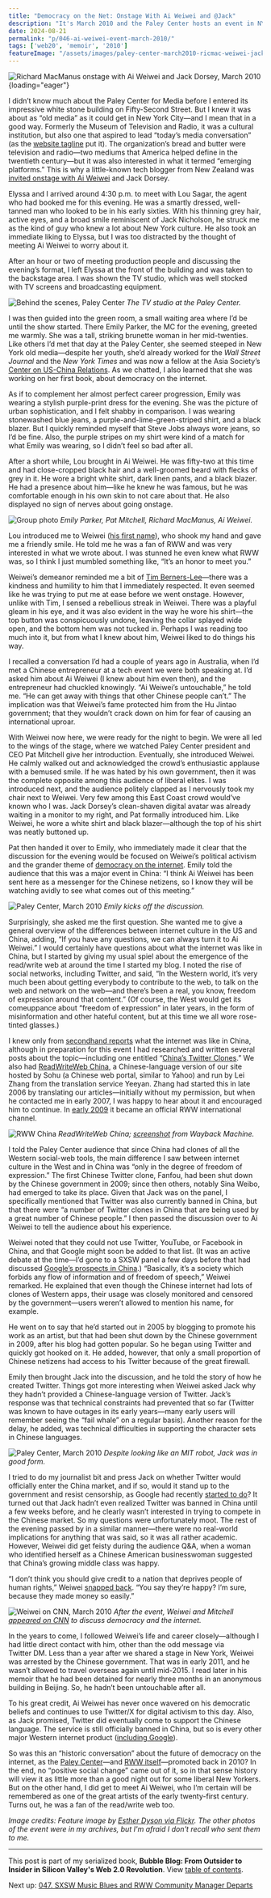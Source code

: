 ```yaml
---
title: "Democracy on the Net: Onstage With Ai Weiwei and @Jack"
description: "It's March 2010 and the Paley Center hosts an event in NYC starring Chinese artist and activist Ai Weiwei, Twitter CEO Jack Dorsey, and your humble RWW editor. We're discussing the future of democracy."
date: 2024-08-21
permalink: "p/046-ai-weiwei-event-march-2010/"
tags: ['web20', 'memoir', '2010']
featureImage: "/assets/images/paley-center-march2010-ricmac-weiwei-jack.jpg"
---
```


![Richard MacManus onstage with Ai Weiwei and Jack Dorsey, March 2010](/assets/images/paley-center-march2010-ricmac-weiwei-jack.jpg){loading="eager"}

I didn’t know much about the Paley Center for Media before I entered its impressive white stone building on Fifty-Second Street. But I knew it was about as “old media” as it could get in New York City—and I mean that in a good way. Formerly the Museum of Television and Radio, it was a cultural institution, but also one that aspired to lead “today’s media conversation” (as the [website tagline](https://web.archive.org/web/20100310155015/http://paleycenter.org/about) put it). The organization’s bread and butter were television and radio—two mediums that America helped define in the twentieth century—but it was also interested in what it termed “emerging platforms.” This is why a little-known tech blogger from New Zealand was [invited onstage with Ai Weiwei](/p/045-sxsw-2010/) and Jack Dorsey.

Elyssa and I arrived around 4:30 p.m. to meet with Lou Sagar, the agent who had booked me for this evening. He was a smartly dressed, well-tanned man who looked to be in his early sixties. With his thinning grey hair, active eyes, and a broad smile reminiscent of Jack Nicholson, he struck me as the kind of guy who knew a lot about New York culture. He also took an immediate liking to Elyssa, but I was too distracted by the thought of meeting Ai Weiwei to worry about it.

After an hour or two of meeting production people and discussing the evening’s format, I left Elyssa at the front of the building and was taken to the backstage area. I was shown the TV studio, which was well stocked with TV screens and broadcasting equipment.

![Behind the scenes, Paley Center](/assets/images/paley-center-tvs.jpeg)
*The TV studio at the Paley Center.*

I was then guided into the green room, a small waiting area where I’d be until the show started. There Emily Parker, the MC for the evening, greeted me warmly. She was a tall, striking brunette woman in her mid-twenties. Like others I’d met that day at the Paley Center, she seemed steeped in New York old media—despite her youth, she’d already worked for the *Wall Street Journal* and the *New York Times* and was now a fellow at the Asia Society’s [Center on US-China Relations](https://asiasociety.org/center-us-china-relations/our-fellows). As we chatted, I also learned that she was working on her first book, about democracy on the internet.

As if to complement her almost perfect career progression, Emily was wearing a stylish purple-print dress for the evening. She was the picture of urban sophistication, and I felt shabby in comparison. I was wearing stonewashed blue jeans, a purple-and-lime-green-striped shirt, and a black blazer. But I quickly reminded myself that Steve Jobs always wore jeans, so I’d be fine. Also, the purple stripes on my shirt were kind of a match for what Emily was wearing, so I didn’t feel so bad after all.

After a short while, Lou brought in Ai Weiwei. He was fifty-two at this time and had close-cropped black hair and a well-groomed beard with flecks of grey in it. He wore a bright white shirt, dark linen pants, and a black blazer. He had a presence about him—like he knew he was famous, but he was comfortable enough in his own skin to not care about that. He also displayed no sign of nerves about going onstage.

![Group photo](/assets/images/event-aiweiwei-1.jpg)
*Emily Parker, Pat Mitchell, Richard MacManus, Ai Weiwei.*

Lou introduced me to Weiwei ([his first name](https://www.theguardian.com/artanddesign/2020/jan/21/ai-weiwei-on-his-new-life-in-britain-germany-virtual-reality-film)), who shook my hand and gave me a friendly smile. He told me he was a fan of RWW and was very interested in what we wrote about. I was stunned he even knew what RWW was, so I think I just mumbled something like, “It’s an honor to meet you.”

Weiwei’s demeanor reminded me a bit of [Tim Berners-Lee](/p/039-tim-berners-lee-2009/)—there was a kindness and humility to him that I immediately respected. It even seemed like he was trying to put me at ease before we went onstage. However, unlike with Tim, I sensed a rebellious streak in Weiwei. There was a playful gleam in his eye, and it was also evident in the way he wore his shirt—the top button was conspicuously undone, leaving the collar splayed wide open, and the bottom hem was not tucked in. Perhaps I was reading too much into it, but from what I knew about him, Weiwei liked to do things his way.

I recalled a conversation I’d had a couple of years ago in Australia, when I’d met a Chinese entrepreneur at a tech event we were both speaking at. I’d asked him about Ai Weiwei (I knew about him even then), and the entrepreneur had chuckled knowingly. “Ai Weiwei’s untouchable,” he told me. “He can get away with things that other Chinese people can’t.” The implication was that Weiwei’s fame protected him from the Hu Jintao government; that they wouldn’t crack down on him for fear of causing an international uproar.

With Weiwei now here, we were ready for the night to begin. We were all led to the wings of the stage, where we watched Paley Center president and CEO Pat Mitchell give her introduction. Eventually, she introduced Weiwei. He calmly walked out and acknowledged the crowd’s enthusiastic applause with a bemused smile. If he was hated by his own government, then it was the complete opposite among this audience of liberal elites. I was introduced next, and the audience politely clapped as I nervously took my chair next to Weiwei. Very few among this East Coast crowd would’ve known who I was. Jack Dorsey’s clean-shaven digital avatar was already waiting in a monitor to my right, and Pat formally introduced him. Like Weiwei, he wore a white shirt and black blazer—although the top of his shirt was neatly buttoned up.

Pat then handed it over to Emily, who immediately made it clear that the discussion for the evening would be focused on Weiwei’s political activism and the grander theme of [democracy on the internet](https://web.archive.org/web/20100322190238/http://www.readwriteweb.com/archives/weiwei_event_roundup.php). Emily told the audience that this was a major event in China: “I think Ai Weiwei has been sent here as a messenger for the Chinese netizens, so I know they will be watching avidly to see what comes out of this meeting.”

![Paley Center, March 2010](/assets/images/event-aiweiwei-2.jpg)
*Emily kicks off the discussion.*

Surprisingly, she asked me the first question. She wanted me to give a general overview of the differences between internet culture in the US and China, adding, “If you have any questions, we can always turn it to Ai Weiwei.” I would certainly have questions about what the internet was like in China, but I started by giving my usual spiel about the emergence of the read/write web at around the time I started my blog. I noted the rise of social networks, including Twitter, and said, “In the Western world, it’s very much been about getting everybody to contribute to the web, to talk on the web and network on the web—and there’s been a real, you know, freedom of expression around that content.” (Of course, the West would get its comeuppance about “freedom of expression” in later years, in the form of misinformation and other hateful content, but at this time we all wore rose-tinted glasses.)

I knew only from [secondhand reports](https://web.archive.org/web/20060906003417/http://www.readwriteweb.com/archives/top_web_apps_china.php) what the internet was like in China, although in preparation for this event I had researched and written several posts about the topic—including one entitled “[China’s Twitter Clones](https://web.archive.org/web/20100307065143/http://www.readwriteweb.com/archives/china_twitter_clones.php).” We also had [ReadWriteWeb China](https://web.archive.org/web/20100304054541/http://blog.it.sohu.com/readwriteweb/), a Chinese-language version of our site hosted by Sohu (a Chinese web portal, similar to Yahoo) and run by Lei Zhang from the translation service Yeeyan. Zhang had started this in late 2006 by translating our articles—initially without my permission, but when he contacted me in early 2007, I was happy to hear about it and encouraged him to continue. In [early 2009](https://web.archive.org/web/20090228224920/http://blog.it.sohu.com/readwriteweb/) it became an official RWW international channel.

![RWW China](/assets/images/rww-china-june2010.jpg)
*ReadWriteWeb China; [screenshot](https://web.archive.org/web/20100529180528/http://blog.it.sohu.com/readwriteweb/) from Wayback Machine.*

I told the Paley Center audience that since China had clones of all the Western social-web tools, the main difference I saw between internet culture in the West and in China was “only in the degree of freedom of expression.” The first Chinese Twitter clone, Fanfou, had been shut down by the Chinese government in 2009; since then others, notably Sina Weibo, had emerged to take its place. Given that Jack was on the panel, I specifically mentioned that Twitter was also currently banned in China, but that there were “a number of Twitter clones in China that are being used by a great number of Chinese people.” I then passed the discussion over to Ai Weiwei to tell the audience about his experience.

Weiwei noted that they could not use Twitter, YouTube, or Facebook in China, and that Google might soon be added to that list. (It was an active debate at the time—I’d gone to a SXSW panel a few days before that had discussed [Google’s prospects in China](https://web.archive.org/web/20100314154514/http://www.readwriteweb.com/archives/what_google_will_do_in_china.php).) “Basically, it’s a society which forbids any flow of information and of freedom of speech,” Weiwei remarked. He explained that even though the Chinese internet had lots of clones of Western apps, their usage was closely monitored and censored by the government—users weren’t allowed to mention his name, for example.

He went on to say that he’d started out in 2005 by blogging to promote his work as an artist, but that had been shut down by the Chinese government in 2009, after his blog had gotten popular. So he began using Twitter and quickly got hooked on it. He added, however, that only a small proportion of Chinese netizens had access to his Twitter because of the great firewall.

Emily then brought Jack into the discussion, and he told the story of how he created Twitter. Things got more interesting when Weiwei asked Jack why they hadn’t provided a Chinese-language version of Twitter. Jack’s response was that technical constraints had prevented that so far (Twitter was known to have outages in its early years—many early users will remember seeing the “fail whale” on a regular basis). Another reason for the delay, he added, was technical difficulties in supporting the character sets in Chinese languages.

![Paley Center, March 2010](/assets/images/event-aiweiwei-3.jpg)
*Despite looking like an MIT robot, Jack was in good form.*

I tried to do my journalist bit and press Jack on whether Twitter would officially enter the China market, and if so, would it stand up to the government and resist censorship, as Google had recently [started to do](http://news.bbc.co.uk/1/hi/world/asia-pacific/8582233.stm)? It turned out that Jack hadn’t even realized Twitter was banned in China until a few weeks before, and he clearly wasn’t interested in trying to compete in the Chinese market. So my questions were unfortunately moot. The rest of the evening passed by in a similar manner—there were no real-world implications for anything that was said, so it was all rather academic. However, Weiwei did get feisty during the audience Q&A, when a woman who identified herself as a Chinese American businesswoman suggested that China’s growing middle class was happy.

“I don’t think you should give credit to a nation that deprives people of human rights,” Weiwei [snapped back](https://www.latimes.com/archives/blogs/culture-monster-blog/story/2010-03-15/artist-ai-weiwei-makes-rare-u-s-appearance-to-talk-about-digital-activism). “You say they’re happy? I’m sure, because they made money so easily.”

![Weiwei on CNN, March 2010](/assets/images/cnn_weiwei_march2010.jpg)
*After the event, Weiwei and Mitchell [appeared on CNN](https://www.youtube.com/watch?v=OJ2-iCeltgU) to discuss democracy and the internet.*

In the years to come, I followed Weiwei’s life and career closely—although I had little direct contact with him, other than the odd message via Twitter DM. Less than a year after we shared a stage in New York, Weiwei was arrested by the Chinese government. That was in early 2011, and he wasn’t allowed to travel overseas again until mid-2015. I read later in his memoir that he had been detained for nearly three months in an anonymous building in Beijing. So, he hadn’t been untouchable after all.

To his great credit, Ai Weiwei has never once wavered on his democratic beliefs and continues to use Twitter/X for digital activism to this day. Also, as Jack promised, Twitter did eventually come to support the Chinese language. The service is still officially banned in China, but so is every other major Western internet product ([including Google](https://en.wikipedia.org/wiki/List_of_websites_blocked_in_mainland_China)).

So was this an “historic conversation” about the future of democracy on the internet, as the [Paley Center](https://web.archive.org/web/20100304165546/http://www.paleycenter.org/special-event-ai-weiwei-jack-dorsey-richard-macmanus)—and [RWW itself](https://web.archive.org/web/20100228062817/http://www.readwriteweb.com/archives/historic_conversation_in_nyc_ai_weiwei_jack_dorsey_richard_macmanus.php)—promoted back in 2010? In the end, no “positive social change” came out of it, so in that sense history will view it as little more than a good night out for some liberal New Yorkers. But on the other hand, I did get to meet Ai Weiwei, who I’m certain will be remembered as one of the great artists of the early twenty-first century. Turns out, he was a fan of the read/write web too.

*Image credits: Feature image by [Esther Dyson via Flickr](https://www.flickr.com/photos/edyson/4437567029). The other photos of the event were in my archives, but I'm afraid I don't recall who sent them to me.*

* * *

This post is part of my serialized book, **Bubble Blog: From Outsider to Insider in Silicon Valley's Web 2.0 Revolution**. View [table of contents](/p/roadmap-bubbleblog/).

Next up: [047. SXSW Music Blues and RWW Community Manager Departs](/p/047-sxsw-music-2010/)